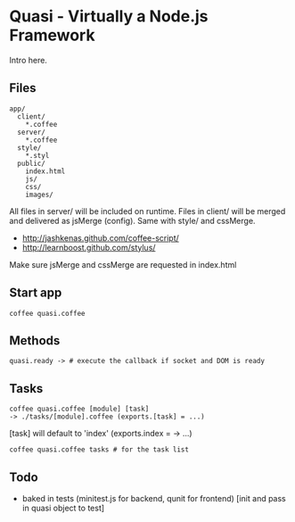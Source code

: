 # Quasi - Virtually a Node.js Framework

Intro here.



## Files

    app/
      client/
        *.coffee
      server/
        *.coffee
      style/
        *.styl
      public/
        index.html
        js/
        css/
        images/

All files in server/ will be included on runtime. Files in client/ will be merged and delivered as jsMerge (config).
Same with style/ and cssMerge.

  - http://jashkenas.github.com/coffee-script/
  - http://learnboost.github.com/stylus/

Make sure jsMerge and cssMerge are requested in index.html


## Start app
    coffee quasi.coffee


## Methods
    quasi.ready -> # execute the callback if socket and DOM is ready

## Tasks

    coffee quasi.coffee [module] [task]
    -> ./tasks/[module].coffee (exports.[task] = ...)

[task] will default to 'index' (exports.index = -> ...)

    coffee quasi.coffee tasks # for the task list

## Todo
  - baked in tests (minitest.js for backend, qunit for frontend) [init and pass in quasi object to test]